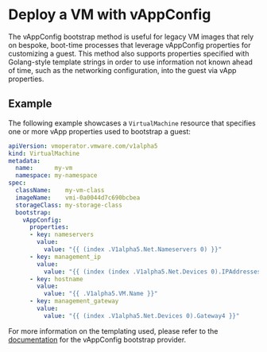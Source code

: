 # Deploy a VM with vAppConfig

The vAppConfig bootstrap method is useful for legacy VM images that rely on bespoke, boot-time processes that leverage vAppConfig properties for customizing a guest. This method also supports properties specified with Golang-style template strings in order to use information not known ahead of time, such as the networking configuration, into the guest via vApp properties.

## Example

The following example showcases a `VirtualMachine` resource that specifies one or more vApp properties used to bootstrap a guest:

```yaml
apiVersion: vmoperator.vmware.com/v1alpha5
kind: VirtualMachine
metadata:
  name:      my-vm
  namespace: my-namespace
spec:
  className:    my-vm-class
  imageName:    vmi-0a0044d7c690bcbea
  storageClass: my-storage-class
  bootstrap:
    vAppConfig:
      properties:
      - key: nameservers
        value:
          value: "{{ (index .V1alpha5.Net.Nameservers 0) }}"
      - key: management_ip
        value:
          value: "{{ (index (index .V1alpha5.Net.Devices 0).IPAddresses 0) }}"
      - key: hostname
        value:
          value: "{{ .V1alpha5.VM.Name }}"
      - key: management_gateway
        value:
          value: "{{ (index .V1alpha5.Net.Devices 0).Gateway4 }}"
```

For more information on the templating used, please refer to the [documentation](./../../concepts/workloads/guest.md#vappconfig) for the vAppConfig bootstrap provider.
